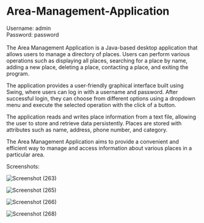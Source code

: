 # Area-Management-Application

Username: admin <br>
Password: password <br><br>
The Area Management Application is a Java-based desktop application that allows users to manage a directory of places. Users can perform various operations such as displaying all places, searching for a place by name, adding a new place, deleting a place, contacting a place, and exiting the program.

The application provides a user-friendly graphical interface built using Swing, where users can log in with a username and password. After successful login, they can choose from different options using a dropdown menu and execute the selected operation with the click of a button.

The application reads and writes place information from a text file, allowing the user to store and retrieve data persistently. Places are stored with attributes such as name, address, phone number, and category.

The Area Management Application aims to provide a convenient and efficient way to manage and access information about various places in a particular area.

Screenshots:

![Screenshot (263)](https://github.com/ArkaKarmoker/Area-Management-Application/assets/91338507/1439005c-5a77-4af7-a080-6a973da8f223)

![Screenshot (265)](https://github.com/ArkaKarmoker/Area-Management-Application/assets/91338507/de9ab947-07f0-4aa2-bd16-b1f031ea7fac)

![Screenshot (266)](https://github.com/ArkaKarmoker/Area-Management-Application/assets/91338507/87616437-f95d-450a-8c62-443a238770ad)

![Screenshot (268)](https://github.com/ArkaKarmoker/Area-Management-Application/assets/91338507/ba3e6e8c-a025-47fe-af3f-a6184eb0df26)
